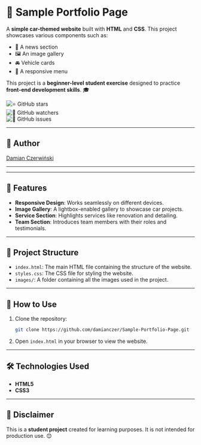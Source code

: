 # 🚗 Sample Portfolio Page

A **simple car-themed website** built with **HTML** and **CSS**. This project showcases various components such as:

- 📰 A news section
- 🖼️ An image gallery
- 🚘 Vehicle cards
- 📱 A responsive menu

This project is a **beginner-level student exercise** designed to practice **front-end development skills**. 🎓

![⭐ GitHub stars](https://img.shields.io/github/stars/damianczer/Sample-Portfolio-Page?style=social)  
![👀 GitHub watchers](https://img.shields.io/github/watchers/damianczer/Sample-Portfolio-Page?style=social)  
![🐞 GitHub issues](https://img.shields.io/github/issues/damianczer/Sample-Portfolio-Page?style=flat-square)  

---

## 👤 **Author**  
[Damian Czerwiński](https://github.com/damianczer/)

---


---

## 🌟 Features

- **Responsive Design**: Works seamlessly on different devices.
- **Image Gallery**: A lightbox-enabled gallery to showcase car projects.
- **Service Section**: Highlights services like renovation and detailing.
- **Team Section**: Introduces team members with their roles and testimonials.

---

## 📂 Project Structure

- `index.html`: The main HTML file containing the structure of the website.
- `styles.css`: The CSS file for styling the website.
- `images/`: A folder containing all the images used in the project.

---

## 🚀 How to Use

1. Clone the repository:
   ```bash
   git clone https://github.com/damianczer/Sample-Portfolio-Page.git
   ```
2. Open `index.html` in your browser to view the website.

---

## 🛠️ Technologies Used

- **HTML5**
- **CSS3**

---

## 📢 Disclaimer

This is a **student project** created for learning purposes. It is not intended for production use. 😊
